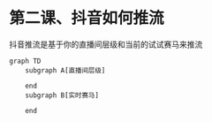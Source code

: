 # 第二课、抖音如何推流

抖音推流是基于你的直播间层级和当前的试试赛马来推流

```mermaid
graph TD
    subgraph A[直播间层级] 
        
    end
    subgraph B[实时赛马]
        
    end
```